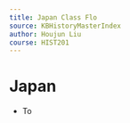 ```yaml
---
title: Japan Class Flo
source: KBHistoryMasterIndex
author: Houjun Liu
course: HIST201
---
```


# Japan

- To
